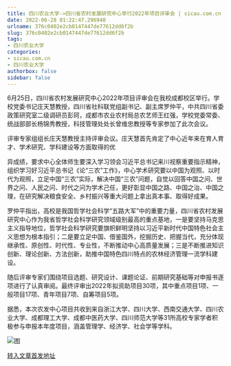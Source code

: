 ```yaml
---
title: 四川农业大学->四川省农村发展研究中心举行2022年项目评审会 | sicau.com.cn
date: 2022-06-28 01:22:47.296940
urlname: 376c0402e2cb0147447de77612dd6f2b
slug: 376c0402e2cb0147447de77612dd6f2b
tags: 
- 四川农业大学
categories:
- sicau.com.cn
- 四川农业大学
authorbox: false
sidebar: false
---
```

6月25日，四川省农村发展研究中心2022年项目评审会在我校成都校区举行。学校党委书记庄天慧教授，四川省社科联党组副书记、副主席罗仲平，中共四川省委政策研究室二级调研员彭珂，成都市农业农村局总农艺师王红强，学校党委常委、统战部部长杨锦秀教授，科技管理处处长曾维忠教授等专家参加了此次会议。

评审专家组组长庄天慧教授主持评审会议。庄天慧首先肯定了中心近年来在育人育才、学术研究、学科建设等方面取得的优
<!--more-->
异成绩，要求中心全体师生要深入学习领会习近平总书记来川视察重要指示精神，组织学习好习近平总书记《论“三农”工作》，中心学术研究要以中国为观照、以时代为观照，立足中国“三农”实际，解决中国“三农”问题，自觉以回答中国之问、世界之问、人民之问、时代之问为学术己任，更好彰显中国之路、中国之治、中国之理，在研究解决粮食安全、乡村振兴等重大问题上拿出真本事、取得好成果。

罗仲平指出，高校是我国哲学社会科学“五路大军”中的重要力量，四川省农村发展研究中心作为我省哲学社会科学研究领域级别最高的重点基地，一是要坚持马克思主义指导地位，哲学社会科学研究要旗帜鲜明坚持以习近平新时代中国特色社会主义思想为根本指引；二是要立足中国、借鉴国外，挖掘历史、把握当代，充分体现继承性、原创性、时代性、专业性，不断推动中心高质量发展；三是不断推进知识创新、理论创新、方法创新，助推中国特色四川特点的农林经济管理一流学科建设。

随后评审专家们围绕项目选题、研究设计、课题论证、前期研究基础等对申报书逐项进行了认真审阅。最终评审出2022年拟资助项目30项，其中重点项目1项、一般项目17项、青年项目7项、自筹项目5项。

据悉，本次农发中心项目共收到来自浙江大学、四川大学、西南交通大学、四川农业大学、成都理工大学、成都中医药大学、四川师范大学等31所高校专家学者积极参与申报本年度项目，涵盖管理学、经济学、社会学等学科。

![图](https://news.sicau.edu.cn/__local/B/A4/B4/53B81EBC27173C942BC624E0545_E0170E4E_28B5A.jpg)

[转入文章首发地址](https://news.sicau.edu.cn/info/1078/68576.htm)